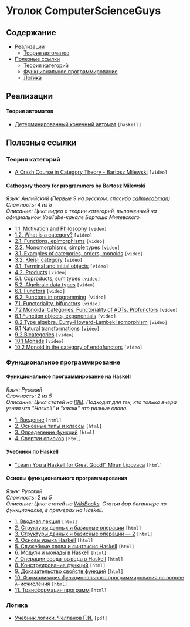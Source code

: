 # Уголок ComputerScienceGuys

## Содержание
  - [Реализации](#%D0%A0%D0%B5%D0%B0%D0%BB%D0%B8%D0%B7%D0%B0%D1%86%D0%B8%D0%B8)
    - [Теория автоматов](#%D0%A2%D0%B5%D0%BE%D1%80%D0%B8%D1%8F-%D0%B0%D0%B2%D1%82%D0%BE%D0%BC%D0%B0%D1%82%D0%BE%D0%B2)
  - [Полезные ссылки](#%D0%9F%D0%BE%D0%BB%D0%B5%D0%B7%D0%BD%D1%8B%D0%B5-%D1%81%D1%81%D1%8B%D0%BB%D0%BA%D0%B8)
    - [Теория категорий](#%D0%A2%D0%B5%D0%BE%D1%80%D0%B8%D1%8F-%D0%BA%D0%B0%D1%82%D0%B5%D0%B3%D0%BE%D1%80%D0%B8%D0%B9)
    - [Функциональное программирование](#%D0%A4%D1%83%D0%BD%D0%BA%D1%86%D0%B8%D0%BE%D0%BD%D0%B0%D0%BB%D1%8C%D0%BD%D0%BE%D0%B5-%D0%BF%D1%80%D0%BE%D0%B3%D1%80%D0%B0%D0%BC%D0%BC%D0%B8%D1%80%D0%BE%D0%B2%D0%B0%D0%BD%D0%B8%D0%B5)
    - [Логика](#%D0%9B%D0%BE%D0%B3%D0%B8%D0%BA%D0%B0)

## Реализации
#### Теория автоматов

* [Детерминированный конечный автомат](./AutomatonsTheory/Automaton.hs) `[haskell]`

## Полезные ссылки
### Теория категорий

* [A Crash Course in Category Theory - Bartosz Milewski](https://www.youtube.com/watch?v=JH_Ou17_zyU) `[video]`

#### Cathegory theory for programmers by Bartosz Milewski

*Язык: Анлийский (Первые 9 на русском, спасибо [callmecabman](https://github.com/callmecabman))*  
*Сложность: 4 из 5*  
*Описание: Цикл видео о теории категорий, выложенный на официальном YouTube-канале Бартоша Милевского.*

* [1.1. Motivation and Philosophy](https://youtu.be/I8LbkfSSR58?list=PLbgaMIhjbmEnaH_LTkxLI7FMa2HsnawM_) `[video]`
* [1.2. What is a category?](https://youtu.be/p54Hd7AmVFU?list=PLbgaMIhjbmEnaH_LTkxLI7FMa2HsnawM_) `[video]`
* [2.1. Functions, epimorphisms](https://youtu.be/O2lZkr-aAqk?list=PLbgaMIhjbmEnaH_LTkxLI7FMa2HsnawM_) `[video]`
* [2.2. Monomorphisms, simple types](https://youtu.be/NcT7CGPICzo?list=PLbgaMIhjbmEnaH_LTkxLI7FMa2HsnawM_) `[video]`
* [3.1. Examples of categories, orders, monoids](https://youtu.be/aZjhqkD6k6w?list=PLbgaMIhjbmEnaH_LTkxLI7FMa2HsnawM_) `[video]`
* [3.2. Kleisli category](https://youtu.be/i9CU4CuHADQ?list=PLbgaMIhjbmEnaH_LTkxLI7FMa2HsnawM_) `[video]`
* [4.1. Terminal and initial objects](https://youtu.be/zer1aFgj4aU?list=PLbgaMIhjbmEnaH_LTkxLI7FMa2HsnawM_) `[video]`
* [4.2. Products](https://youtu.be/Bsdl_NKbNnU?list=PLbgaMIhjbmEnaH_LTkxLI7FMa2HsnawM_) `[video]`
* [5.1. Coproducts, sum types](https://youtu.be/LkIRsNj9T-8?list=PLbgaMIhjbmEnaH_LTkxLI7FMa2HsnawM_) `[video]`
* [5.2. Algebraic data types](https://youtu.be/w1WMykh7AxA?list=PLbgaMIhjbmEnaH_LTkxLI7FMa2HsnawM_) `[video]`
* [6.1. Functors](https://youtu.be/FyoQjkwsy7o?list=PLbgaMIhjbmEnaH_LTkxLI7FMa2HsnawM_) `[video]`
* [6.2. Functors in programming](https://youtu.be/EO86S2EZssc?list=PLbgaMIhjbmEnaH_LTkxLI7FMa2HsnawM_) `[video]`
* [7.1. Functoriality, bifunctors](https://youtu.be/pUQ0mmbIdxs?list=PLbgaMIhjbmEnaH_LTkxLI7FMa2HsnawM_) `[video]`
* [7.2 Monoidal Categories, Functoriality of ADTs, Profunctors](https://youtu.be/wtIKd8AhJOc?list=PLbgaMIhjbmEnaH_LTkxLI7FMa2HsnawM_) `[video]`
* [8.1 Function objects, exponentials](https://youtu.be/REqRzMI26Nw?list=PLbgaMIhjbmEnaH_LTkxLI7FMa2HsnawM_) `[video]`
* [8.2 Type algebra, Curry-Howard-Lambek isomorphism](https://youtu.be/iXZR1v3YN-8?list=PLbgaMIhjbmEnaH_LTkxLI7FMa2HsnawM_) `[video]`
* [9.1 Natural transformations](https://youtu.be/2LJC-XD5Ffo?list=PLbgaMIhjbmEnaH_LTkxLI7FMa2HsnawM_) `[video]`
* [9.2 Bicategories](https://youtu.be/wrpxBXXgLCI?list=PLbgaMIhjbmEnaH_LTkxLI7FMa2HsnawM_) `[video]`
* [10.1 Monads](https://youtu.be/gHiyzctYqZ0?list=PLbgaMIhjbmEnaH_LTkxLI7FMa2HsnawM_) `[video]`
* [10.2 Monoid in the category of endofunctors](https://youtu.be/GmgoPd7VQ9Q?list=PLbgaMIhjbmEnaH_LTkxLI7FMa2HsnawM_) `[video]`

### Функциональное программирование
#### Функциональное программирование на Haskell

*Язык: Русский*  
*Сложность: 2 из 5*  
*Описание: Цикл статей на [IBM](https://www.ibm.com). Подходит для тех, кто только вчера узнал что "Haskell" и "хаски" это разные слова.*

* [1. Введение](http://www.ibm.com/developerworks/ru/library/l-haskell/index.html) `[html]`
* [2. Основные типы и классы](http://www.ibm.com/developerworks/ru/library/l-haskell2/index.html) `[html]`
* [3. Определение функций](http://www.ibm.com/developerworks/ru/library/l-haskell3/index.html) `[html]`
* [4. Свертки списков](http://www.ibm.com/developerworks/ru/library/l-haskell4/index.html) `[html]`

#### Учебники по Haskell

* ["Learn You a Haskell for Great Good!" Miran Lipovaca](http://learnyouahaskell.com/chapters) `[html]`

#### Основы функционального программирования 

*Язык: Русский*  
*Сложность: 2 из 5*  
*Описание: Цикл статей на [WikiBooks](https://ru.wikibooks.org). Статьи фор бегиннерс по функционалке, в примерах на Haskell.*

* [1. Вводная лекция](https://ru.wikibooks.org/wiki/%D0%9E%D1%81%D0%BD%D0%BE%D0%B2%D1%8B_%D1%84%D1%83%D0%BD%D0%BA%D1%86%D0%B8%D0%BE%D0%BD%D0%B0%D0%BB%D1%8C%D0%BD%D0%BE%D0%B3%D0%BE_%D0%BF%D1%80%D0%BE%D0%B3%D1%80%D0%B0%D0%BC%D0%BC%D0%B8%D1%80%D0%BE%D0%B2%D0%B0%D0%BD%D0%B8%D1%8F/%D0%92%D0%B2%D0%BE%D0%B4%D0%BD%D0%B0%D1%8F_%D0%BB%D0%B5%D0%BA%D1%86%D0%B8%D1%8F) `[html]`
* [2. Структуры данных и базисные операции](https://ru.wikibooks.org/wiki/%D0%9E%D1%81%D0%BD%D0%BE%D0%B2%D1%8B_%D1%84%D1%83%D0%BD%D0%BA%D1%86%D0%B8%D0%BE%D0%BD%D0%B0%D0%BB%D1%8C%D0%BD%D0%BE%D0%B3%D0%BE_%D0%BF%D1%80%D0%BE%D0%B3%D1%80%D0%B0%D0%BC%D0%BC%D0%B8%D1%80%D0%BE%D0%B2%D0%B0%D0%BD%D0%B8%D1%8F/%D0%A1%D1%82%D1%80%D1%83%D0%BA%D1%82%D1%83%D1%80%D1%8B_%D0%B4%D0%B0%D0%BD%D0%BD%D1%8B%D1%85_%D0%B8_%D0%B1%D0%B0%D0%B7%D0%B8%D1%81%D0%BD%D1%8B%D0%B5_%D0%BE%D0%BF%D0%B5%D1%80%D0%B0%D1%86%D0%B8%D0%B8) `[html]`
* [3. Структуры данных и базисные операции — 2](https://ru.wikibooks.org/wiki/%D0%9E%D1%81%D0%BD%D0%BE%D0%B2%D1%8B_%D1%84%D1%83%D0%BD%D0%BA%D1%86%D0%B8%D0%BE%D0%BD%D0%B0%D0%BB%D1%8C%D0%BD%D0%BE%D0%B3%D0%BE_%D0%BF%D1%80%D0%BE%D0%B3%D1%80%D0%B0%D0%BC%D0%BC%D0%B8%D1%80%D0%BE%D0%B2%D0%B0%D0%BD%D0%B8%D1%8F/%D0%A1%D1%82%D1%80%D1%83%D0%BA%D1%82%D1%83%D1%80%D1%8B_%D0%B4%D0%B0%D0%BD%D0%BD%D1%8B%D1%85_%D0%B8_%D0%B1%D0%B0%D0%B7%D0%B8%D1%81%D0%BD%D1%8B%D0%B5_%D0%BE%D0%BF%D0%B5%D1%80%D0%B0%D1%86%D0%B8%D0%B8_%E2%80%94_2) `[html]`
* [4. Основы языка Haskell](https://ru.wikibooks.org/wiki/%D0%9E%D1%81%D0%BD%D0%BE%D0%B2%D1%8B_%D1%84%D1%83%D0%BD%D0%BA%D1%86%D0%B8%D0%BE%D0%BD%D0%B0%D0%BB%D1%8C%D0%BD%D0%BE%D0%B3%D0%BE_%D0%BF%D1%80%D0%BE%D0%B3%D1%80%D0%B0%D0%BC%D0%BC%D0%B8%D1%80%D0%BE%D0%B2%D0%B0%D0%BD%D0%B8%D1%8F/%D0%9E%D1%81%D0%BD%D0%BE%D0%B2%D1%8B_%D1%8F%D0%B7%D1%8B%D0%BA%D0%B0_Haskell) `[html]`
* [5. Служебные слова и синтаксис Haskell](https://ru.wikibooks.org/wiki/%D0%9E%D1%81%D0%BD%D0%BE%D0%B2%D1%8B_%D1%84%D1%83%D0%BD%D0%BA%D1%86%D0%B8%D0%BE%D0%BD%D0%B0%D0%BB%D1%8C%D0%BD%D0%BE%D0%B3%D0%BE_%D0%BF%D1%80%D0%BE%D0%B3%D1%80%D0%B0%D0%BC%D0%BC%D0%B8%D1%80%D0%BE%D0%B2%D0%B0%D0%BD%D0%B8%D1%8F/%D0%A1%D0%BB%D1%83%D0%B6%D0%B5%D0%B1%D0%BD%D1%8B%D0%B5_%D1%81%D0%BB%D0%BE%D0%B2%D0%B0_%D0%B8_%D1%81%D0%B8%D0%BD%D1%82%D0%B0%D0%BA%D1%81%D0%B8%D1%81_Haskell) `[html]`
* [6. Модули и монады в Haskell](https://ru.wikibooks.org/wiki/%D0%9E%D1%81%D0%BD%D0%BE%D0%B2%D1%8B_%D1%84%D1%83%D0%BD%D0%BA%D1%86%D0%B8%D0%BE%D0%BD%D0%B0%D0%BB%D1%8C%D0%BD%D0%BE%D0%B3%D0%BE_%D0%BF%D1%80%D0%BE%D0%B3%D1%80%D0%B0%D0%BC%D0%BC%D0%B8%D1%80%D0%BE%D0%B2%D0%B0%D0%BD%D0%B8%D1%8F/%D0%9C%D0%BE%D0%B4%D1%83%D0%BB%D0%B8_%D0%B8_%D0%BC%D0%BE%D0%BD%D0%B0%D0%B4%D1%8B_%D0%B2_Haskell) `[html]`
* [7. Операции ввода-вывода в Haskell](https://ru.wikibooks.org/wiki/%D0%9E%D1%81%D0%BD%D0%BE%D0%B2%D1%8B_%D1%84%D1%83%D0%BD%D0%BA%D1%86%D0%B8%D0%BE%D0%BD%D0%B0%D0%BB%D1%8C%D0%BD%D0%BE%D0%B3%D0%BE_%D0%BF%D1%80%D0%BE%D0%B3%D1%80%D0%B0%D0%BC%D0%BC%D0%B8%D1%80%D0%BE%D0%B2%D0%B0%D0%BD%D0%B8%D1%8F/%D0%9E%D0%BF%D0%B5%D1%80%D0%B0%D1%86%D0%B8%D0%B8_%D0%B2%D0%B2%D0%BE%D0%B4%D0%B0-%D0%B2%D1%8B%D0%B2%D0%BE%D0%B4%D0%B0_%D0%B2_Haskell) `[html]`
* [8. Конструирование функций](https://ru.wikibooks.org/wiki/%D0%9E%D1%81%D0%BD%D0%BE%D0%B2%D1%8B_%D1%84%D1%83%D0%BD%D0%BA%D1%86%D0%B8%D0%BE%D0%BD%D0%B0%D0%BB%D1%8C%D0%BD%D0%BE%D0%B3%D0%BE_%D0%BF%D1%80%D0%BE%D0%B3%D1%80%D0%B0%D0%BC%D0%BC%D0%B8%D1%80%D0%BE%D0%B2%D0%B0%D0%BD%D0%B8%D1%8F/%D0%9A%D0%BE%D0%BD%D1%81%D1%82%D1%80%D1%83%D0%B8%D1%80%D0%BE%D0%B2%D0%B0%D0%BD%D0%B8%D0%B5_%D1%84%D1%83%D0%BD%D0%BA%D1%86%D0%B8%D0%B9) `[html]`
* [9. Доказательство свойств функций](https://ru.wikibooks.org/wiki/%D0%9E%D1%81%D0%BD%D0%BE%D0%B2%D1%8B_%D1%84%D1%83%D0%BD%D0%BA%D1%86%D0%B8%D0%BE%D0%BD%D0%B0%D0%BB%D1%8C%D0%BD%D0%BE%D0%B3%D0%BE_%D0%BF%D1%80%D0%BE%D0%B3%D1%80%D0%B0%D0%BC%D0%BC%D0%B8%D1%80%D0%BE%D0%B2%D0%B0%D0%BD%D0%B8%D1%8F/%D0%94%D0%BE%D0%BA%D0%B0%D0%B7%D0%B0%D1%82%D0%B5%D0%BB%D1%8C%D1%81%D1%82%D0%B2%D0%BE_%D1%81%D0%B2%D0%BE%D0%B9%D1%81%D1%82%D0%B2_%D1%84%D1%83%D0%BD%D0%BA%D1%86%D0%B8%D0%B9) `[html]`
* [10. Формализация функционального программирования на основе λ-исчисления](https://ru.wikibooks.org/wiki/%D0%9E%D1%81%D0%BD%D0%BE%D0%B2%D1%8B_%D1%84%D1%83%D0%BD%D0%BA%D1%86%D0%B8%D0%BE%D0%BD%D0%B0%D0%BB%D1%8C%D0%BD%D0%BE%D0%B3%D0%BE_%D0%BF%D1%80%D0%BE%D0%B3%D1%80%D0%B0%D0%BC%D0%BC%D0%B8%D1%80%D0%BE%D0%B2%D0%B0%D0%BD%D0%B8%D1%8F/%D0%A4%D0%BE%D1%80%D0%BC%D0%B0%D0%BB%D0%B8%D0%B7%D0%B0%D1%86%D0%B8%D1%8F_%D1%84%D1%83%D0%BD%D0%BA%D1%86%D0%B8%D0%BE%D0%BD%D0%B0%D0%BB%D1%8C%D0%BD%D0%BE%D0%B3%D0%BE_%D0%BF%D1%80%D0%BE%D0%B3%D1%80%D0%B0%D0%BC%D0%BC%D0%B8%D1%80%D0%BE%D0%B2%D0%B0%D0%BD%D0%B8%D1%8F_%D0%BD%D0%B0_%D0%BE%D1%81%D0%BD%D0%BE%D0%B2%D0%B5_%D0%BB%D1%8F%D0%BC%D0%B1%D0%B4%D0%B0-%D0%B8%D1%81%D1%87%D0%B8%D1%81%D0%BB%D0%B5%D0%BD%D0%B8%D1%8F) `[html]`
* [11. Трансформация программ](https://ru.wikibooks.org/wiki/%D0%9E%D1%81%D0%BD%D0%BE%D0%B2%D1%8B_%D1%84%D1%83%D0%BD%D0%BA%D1%86%D0%B8%D0%BE%D0%BD%D0%B0%D0%BB%D1%8C%D0%BD%D0%BE%D0%B3%D0%BE_%D0%BF%D1%80%D0%BE%D0%B3%D1%80%D0%B0%D0%BC%D0%BC%D0%B8%D1%80%D0%BE%D0%B2%D0%B0%D0%BD%D0%B8%D1%8F/%D0%A2%D1%80%D0%B0%D0%BD%D1%81%D1%84%D0%BE%D1%80%D0%BC%D0%B0%D1%86%D0%B8%D1%8F_%D0%BF%D1%80%D0%BE%D0%B3%D1%80%D0%B0%D0%BC%D0%BC) `[html]`

### Логика

* [Учебник логики. Челпанов Г.И.](http://fignissimo.ru/books/281.pdf) `[pdf]`